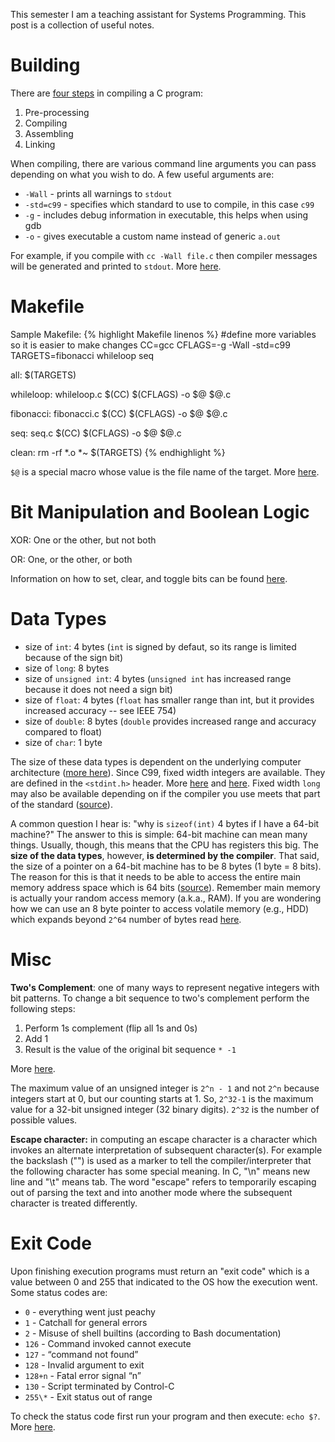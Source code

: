 This semester I am a teaching assistant for Systems Programming. This post is a collection of useful notes.

# Building

There are [four steps](https://www.calleerlandsson.com/the-four-stages-of-compiling-a-c-program/) in compiling a C program:
1. Pre-processing
2. Compiling
3. Assembling
4. Linking

When compiling, there are various command line arguments you can pass depending on what you wish to do. A few useful arguments are:
- `-Wall` - prints all warnings to `stdout`
- `-std=c99` - specifies which standard to use to compile, in this case `c99`
- `-g` - includes debug information in executable, this helps when using gdb
- `-o` - gives executable a custom name instead of generic `a.out`

For example, if you compile with `cc -Wall file.c` then compiler messages will be generated and printed to `stdout`. More [here](https://www.rapidtables.com/code/linux/gcc/gcc-wall.html).

# Makefile

Sample Makefile:
{% highlight Makefile linenos %}
  #define more variables so it is easier to make changes
  CC=gcc
  CFLAGS=-g -Wall -std=c99
  TARGETS=fibonacci whileloop seq

  all: $(TARGETS)

  whileloop: whileloop.c
    $(CC) $(CFLAGS) -o $@ $@.c

  fibonacci: fibonacci.c
    $(CC) $(CFLAGS) -o $@ $@.c

  seq: seq.c
    $(CC) $(CFLAGS) -o $@ $@.c

  clean:
    rm -rf *.o *~ $(TARGETS)
{% endhighlight %}

`$@` is a special macro whose value is the file name of the target. More [here](https://stackoverflow.com/questions/3220277/what-do-the-makefile-symbols-and-mean).

# Bit Manipulation and Boolean Logic

XOR: One or the other, but not both

OR: One, or the other, or both

Information on how to set, clear, and toggle bits can be found [here](https://stackoverflow.com/questions/47981/how-do-you-set-clear-and-toggle-a-single-bit).

# Data Types

- size of `int`: 4 bytes (`int` is signed by defaut, so its range is limited because of the sign bit)
- size of `long`: 8 bytes
- size of `unsigned int`: 4 bytes (`unsigned int` has increased range because it does not need a sign bit)
- size of `float`: 4 bytes (`float` has smaller range than int, but it provides increased accuracy -- see IEEE 754)
- size of `double`: 8 bytes (`double` provides increased range and accuracy compared to float)
- size of `char`: 1 byte

The size of these data types is dependent on the underlying computer architecture ([more here](https://stackoverflow.com/questions/35844586/can-i-assume-the-size-of-long-int-is-always-4-bytes)). Since C99, fixed width integers are available. They are defined in the `<stdint.h>` header. More [here](https://en.cppreference.com/w/c/types/integer) and [here](https://stackoverflow.com/questions/1331821/fixed-width-floating-point-numbers-in-c-c). Fixed width `long` may also be available depending on if the compiler you use meets that part of the standard ([source](https://stackoverflow.com/questions/1331821/fixed-width-floating-point-numbers-in-c-c)).

A common question I hear is: "why is `sizeof(int)` 4 bytes if I have a 64-bit machine?" The answer to this is simple: 64-bit machine can mean many things. Usually, though, this means that the CPU has registers this big. The __size of the data types__, however, __is determined by the compiler__. That said, the size of a pointer on a 64-bit machine has to be 8 bytes (1 byte = 8 bits). The reason for this is that it needs to be able to access the entire main memory address space which is 64 bits ([source](https://stackoverflow.com/questions/10197242/what-should-be-the-sizeofint-on-a-64-bit-machine/10197311)). Remember main memory is actually your random access memory (a.k.a., RAM). If you are wondering how we can use an 8 byte pointer to access volatile memory (e.g., HDD) which expands beyond `2^64` number of bytes read [here](https://superuser.com/questions/487076/why-is-it-so-that-32-bit-is-limited-to-4-gb-ram-but-it-can-easily-support-1-tb-h/487079).

# Misc

__Two's Complement__: one of many ways to represent negative integers with bit patterns. To change a bit sequence to two's complement perform the following steps:
1. Perform 1s complement (flip all 1s and 0s)
2. Add 1
3. Result is the value of the original bit sequence `* -1`

More [here](https://chortle.ccsu.edu/AssemblyTutorial/Chapter-08/ass08_17.html).

The maximum value of an unsigned integer is `2^n - 1` and not `2^n` because integers start at 0, but our counting starts at 1. So, `2^32-1` is the maximum value for a 32-bit unsigned integer (32 binary digits). `2^32` is the number of possible values.

__Escape character:__ in computing an escape character is a character which invokes an alternate interpretation of subsequent character(s). For example the backslash ("\") is used as a marker to tell the compiler/interpreter that the following character has some special meaning. In C, "\n" means new line and "\t" means tab. The word "escape" refers to temporarily escaping out of parsing the text and into another mode where the subsequent character is treated differently.

# Exit Code

Upon finishing execution programs must return an "exit code" which is a value between 0 and 255 that indicated to the OS how the execution went. Some status codes are:

- `0` - everything went just peachy
- `1` - Catchall for general errors
- `2` - Misuse of shell builtins (according to Bash documentation)
- `126` - Command invoked cannot execute
- `127` - “command not found”
- `128` - Invalid argument to exit
- `128+n` - Fatal error signal “n”
- `130` - Script terminated by Control-C
- `255\*` - Exit status out of range

To check the status code first run your program and then execute: `echo $?`. More [here](https://shapeshed.com/unix-exit-codes/).
